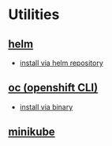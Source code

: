# Utilities

## [helm](https://helm.sh)

- [install via helm repository](https://helm.sh/docs/intro/install/#from-apt-debianubuntu)

## [oc (openshift CLI)](https://docs.okd.io/4.9/welcome/index.html)

- [install via binary](https://access.redhat.com/downloads/content/290)

## [minikube](https://github.com/kubernetes/minikube)